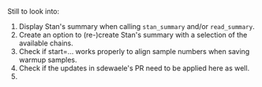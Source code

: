 Still to look into:

1. Display Stan's summary when calling `stan_summary` and/or `read_summary`.
2. Create an option to (re-)create Stan's summary with a selection of the available chains.
3. Check if start=... works properly to align sample numbers when saving warmup samples.
4. Check if the updates in sdewaele's PR need to be applied here as well.
5.

